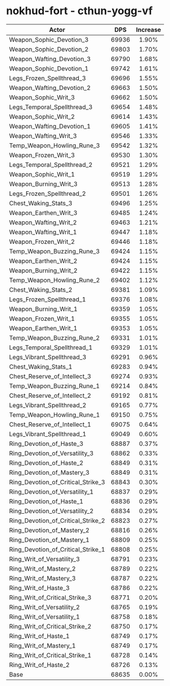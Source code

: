 # nokhud-fort - cthun-yogg-vf
| Actor | DPS | Increase |
|---|:---:|:---:|
|Weapon_Sophic_Devotion_3|69936|1.90%|
|Weapon_Sophic_Devotion_2|69803|1.70%|
|Weapon_Wafting_Devotion_3|69790|1.68%|
|Weapon_Sophic_Devotion_1|69742|1.61%|
|Legs_Frozen_Spellthread_3|69696|1.55%|
|Weapon_Wafting_Devotion_2|69663|1.50%|
|Weapon_Sophic_Writ_3|69662|1.50%|
|Legs_Temporal_Spellthread_3|69654|1.48%|
|Weapon_Sophic_Writ_2|69614|1.43%|
|Weapon_Wafting_Devotion_1|69605|1.41%|
|Weapon_Wafting_Writ_3|69546|1.33%|
|Temp_Weapon_Howling_Rune_3|69542|1.32%|
|Weapon_Frozen_Writ_3|69530|1.30%|
|Legs_Temporal_Spellthread_2|69521|1.29%|
|Weapon_Sophic_Writ_1|69519|1.29%|
|Weapon_Burning_Writ_3|69513|1.28%|
|Legs_Frozen_Spellthread_2|69501|1.26%|
|Chest_Waking_Stats_3|69496|1.25%|
|Weapon_Earthen_Writ_3|69485|1.24%|
|Weapon_Wafting_Writ_2|69463|1.21%|
|Weapon_Wafting_Writ_1|69447|1.18%|
|Weapon_Frozen_Writ_2|69446|1.18%|
|Temp_Weapon_Buzzing_Rune_3|69424|1.15%|
|Weapon_Earthen_Writ_2|69424|1.15%|
|Weapon_Burning_Writ_2|69422|1.15%|
|Temp_Weapon_Howling_Rune_2|69402|1.12%|
|Chest_Waking_Stats_2|69381|1.09%|
|Legs_Frozen_Spellthread_1|69376|1.08%|
|Weapon_Burning_Writ_1|69359|1.05%|
|Weapon_Frozen_Writ_1|69355|1.05%|
|Weapon_Earthen_Writ_1|69353|1.05%|
|Temp_Weapon_Buzzing_Rune_2|69331|1.01%|
|Legs_Temporal_Spellthread_1|69329|1.01%|
|Legs_Vibrant_Spellthread_3|69291|0.96%|
|Chest_Waking_Stats_1|69283|0.94%|
|Chest_Reserve_of_Intellect_3|69274|0.93%|
|Temp_Weapon_Buzzing_Rune_1|69214|0.84%|
|Chest_Reserve_of_Intellect_2|69192|0.81%|
|Legs_Vibrant_Spellthread_2|69165|0.77%|
|Temp_Weapon_Howling_Rune_1|69150|0.75%|
|Chest_Reserve_of_Intellect_1|69075|0.64%|
|Legs_Vibrant_Spellthread_1|69049|0.60%|
|Ring_Devotion_of_Haste_3|68887|0.37%|
|Ring_Devotion_of_Versatility_3|68862|0.33%|
|Ring_Devotion_of_Haste_2|68849|0.31%|
|Ring_Devotion_of_Mastery_3|68849|0.31%|
|Ring_Devotion_of_Critical_Strike_3|68843|0.30%|
|Ring_Devotion_of_Versatility_1|68837|0.29%|
|Ring_Devotion_of_Haste_1|68836|0.29%|
|Ring_Devotion_of_Versatility_2|68834|0.29%|
|Ring_Devotion_of_Critical_Strike_2|68823|0.27%|
|Ring_Devotion_of_Mastery_2|68816|0.26%|
|Ring_Devotion_of_Mastery_1|68809|0.25%|
|Ring_Devotion_of_Critical_Strike_1|68808|0.25%|
|Ring_Writ_of_Versatility_3|68791|0.23%|
|Ring_Writ_of_Mastery_2|68789|0.22%|
|Ring_Writ_of_Mastery_3|68787|0.22%|
|Ring_Writ_of_Haste_3|68786|0.22%|
|Ring_Writ_of_Critical_Strike_3|68771|0.20%|
|Ring_Writ_of_Versatility_2|68765|0.19%|
|Ring_Writ_of_Versatility_1|68758|0.18%|
|Ring_Writ_of_Critical_Strike_2|68750|0.17%|
|Ring_Writ_of_Haste_1|68749|0.17%|
|Ring_Writ_of_Mastery_1|68749|0.17%|
|Ring_Writ_of_Critical_Strike_1|68728|0.14%|
|Ring_Writ_of_Haste_2|68726|0.13%|
|Base|68635|0.00%|
